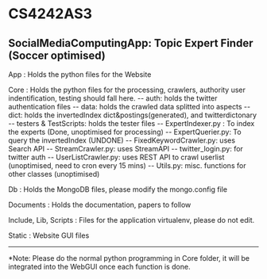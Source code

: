 CS4242AS3
=========

SocialMediaComputingApp: Topic Expert Finder (Soccer optimised)
------------------------

App : Holds the python files for the Website

Core : Holds the python files for the processing, crawlers, authority user indentification, testing should fall here.
-- auth: holds the twitter authentication files
-- data: holds the crawled data splitted into aspects
-- dict: holds the invertedIndex dict&postings(generated), and twitterdictonary
-- testers & TestScripts: holds the tester files
-- ExpertIndexer.py : To index the experts (Done, unoptimised for processing)
-- ExpertQuerier.py: To query the invertedIndex (UNDONE)
-- FixedKeywordCrawler.py: uses Search API
-- StreamCrawler.py: uses StreamAPI
-- twitter_login.py: for twitter auth
-- UserListCrawler.py: uses REST API to crawl userlist (unoptimised, need to cron every 15 mins)
-- Utils.py: misc. functions for other classes (unoptimised)

Db : Holds the MongoDB files, please modify the mongo.config file

Documents : Holds the documentation, papers to follow

Include, Lib, Scripts : Files for the application virtualenv, please do not edit.

Static : Website GUI files

-----------------------------------------------------------------------------------------------------------------------

*Note:
Please do the normal python programming in Core folder, it will be integrated into the WebGUI once each function is done.
